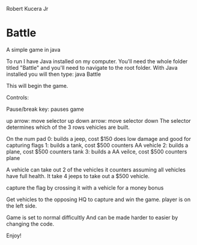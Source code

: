 Robert Kucera Jr
# Battle
A simple game in java

To run I have Java installed on my computer. You'll need the whole folder titled "Battle" and you'll need to navigate 
to the root folder.  With Java installed you will then type: java Battle

This will begin the game.

Controls:

Pause/break key:  pauses game

up arrow:  move selector up
down arrow: move selector down
The selector determines which of the 3 rows vehicles are built.

On the num pad
0: builds a jeep, cost $150 does low damage and good for capturing flags
1: builds a tank, cost $500 counters AA vehicle
2: builds a plane, cost $500 counters tank
3: builds a AA veilce, cost $500 counters plane

A vehicle can take out 2 of the vehicles it counters assuming all vehicles have full health.
It take 4 jeeps to take out a $500 vehicle.

capture the flag by crossing it with a vehicle for a money bonus

Get vehicles to the opposing HQ to capture and win the game.
player is on the left side.

Game is set to normal difficultly
And can be made harder to easier by changing the code.

Enjoy!
